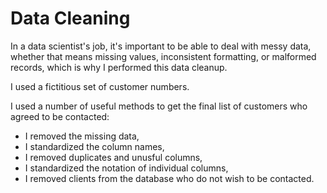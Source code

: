 # Data Cleaning

In a data scientist's job, it's important to be able to deal with messy data, whether that means missing values, inconsistent formatting, or malformed records,  which is why I performed this data cleanup. 

I used a fictitious set of customer numbers.

I used a number of useful methods to get the final list of customers who agreed to be contacted:
- I removed the missing data,
- I standardized the column names,
- I removed duplicates and unusful columns,
- I standardized the notation of individual columns,
- I removed clients from the database who do not wish to be contacted.
